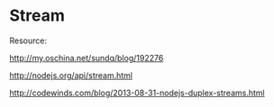 Stream 
============
Resource:

http://my.oschina.net/sundq/blog/192276

http://nodejs.org/api/stream.html

http://codewinds.com/blog/2013-08-31-nodejs-duplex-streams.html